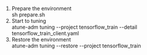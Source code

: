 1. Prepare the environment  
sh prepare.sh
2. Start to tuning  
atune-adm tuning --project tensorflow_train --detail tensorflow_train_client.yaml
3. Restore the environment  
atune-adm tuning --restore --project tensorflow_train
